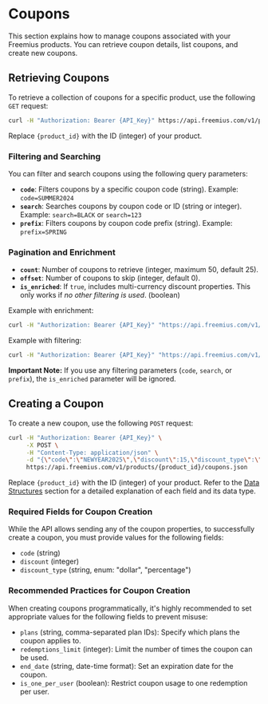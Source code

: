 # Coupons

This section explains how to manage coupons associated with your Freemius products. You can retrieve coupon details, list coupons, and create new coupons.

## Retrieving Coupons

To retrieve a collection of coupons for a specific product, use the following `GET` request:

```bash
curl -H "Authorization: Bearer {API_Key}" https://api.freemius.com/v1/products/{product_id}/coupons.json
```

Replace `{product_id}` with the ID (integer) of your product.

### Filtering and Searching

You can filter and search coupons using the following query parameters:

* **`code`**: Filters coupons by a specific coupon code (string).  Example: `code=SUMMER2024`
* **`search`**: Searches coupons by coupon code or ID (string or integer). Example: `search=BLACK` or `search=123`
* **`prefix`**: Filters coupons by coupon code prefix (string). Example: `prefix=SPRING`


### Pagination and Enrichment

* **`count`**: Number of coupons to retrieve (integer, maximum 50, default 25).
* **`offset`**: Number of coupons to skip (integer, default 0).
* **`is_enriched`**: If `true`, includes multi-currency discount properties.  This only works if *no other filtering is used*. (boolean)

Example with enrichment:

```bash
curl -H "Authorization: Bearer {API_Key}" "https://api.freemius.com/v1/products/{product_id}/coupons.json?is_enriched=true"
```

Example with filtering:

```bash
curl -H "Authorization: Bearer {API_Key}" "https://api.freemius.com/v1/products/{product_id}/coupons.json?code=SUMMER2024"
```

**Important Note:** If you use any filtering parameters (`code`, `search`, or `prefix`), the `is_enriched` parameter will be ignored.

## Creating a Coupon

To create a new coupon, use the following `POST` request:

```bash
curl -H "Authorization: Bearer {API_Key}" \
     -X POST \
     -H "Content-Type: application/json" \
     -d "{\"code\":\"NEWYEAR2025\",\"discount\":15,\"discount_type\":\"percentage\",\"plans\":\"123,456\",\"start_date\":\"2024-12-26%2000:00:00\",\"end_date\":\"2025-01-05%2024:59:59\",\"redemptions_limit\":100,\"has_renewals_discount\":true,\"is_one_per_user\":false,\"is_active\":true}" \
     https://api.freemius.com/v1/products/{product_id}/coupons.json
```

Replace `{product_id}` with the ID (integer) of your product. Refer to the [Data Structures](14.DataStructures.md) section for a detailed explanation of each field and its data type.

### Required Fields for Coupon Creation

While the API allows sending any of the coupon properties, to successfully create a coupon, you must provide values for the following fields:

* `code` (string)
* `discount` (integer)
* `discount_type` (string, enum: "dollar", "percentage")


### Recommended Practices for Coupon Creation

When creating coupons programmatically, it's highly recommended to set appropriate values for the following fields to prevent misuse:

* `plans` (string, comma-separated plan IDs): Specify which plans the coupon applies to.
* `redemptions_limit` (integer): Limit the number of times the coupon can be used.
* `end_date` (string, date-time format): Set an expiration date for the coupon.
* `is_one_per_user` (boolean): Restrict coupon usage to one redemption per user.
